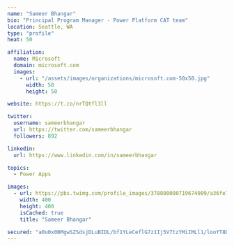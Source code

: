 ```yaml
---
name: "Sameer Bhangar"
bio: "Principal Program Manager - Power Platform CAT team"
location: Seattle, WA
type: "profile"
heat: 50

affiliation:
  name: Microsoft
  domain: microsoft.com
  images:
    - url: "/assets/images/organizations/microsoft.com-50x50.jpg"
      width: 50
      height: 50

website: https://t.co/nrTQtfl3ll

twitter:
  username: sameerbhangar
  url: https://twitter.com/sameerbhangar
  followers: 892

linkedin:
  url: https://www.linkedin.com/in/sameerbhangar

topics:
  - Power Apps

images:
  - url: https://pbs.twimg.com/profile_images/378800000719674009/a36fe7ddfab1778b76e5793772e43798_400x400.jpeg
    width: 400
    height: 400
    isCached: true
    title: "Sameer Bhangar"

secured: "a0u0x0BMgwSZSdsjDLuBIDL/bf1YLeCeflG7z1Ij5V7tzYMiIMLl1/looYT8D6Sc0sZBL39NUg9E3woYI9qTDA/wj4tYYdieARjsB++LweUH8vSfjK1I/CDq1kb+SdvU4tckp2D/FH8BPGXB7A8Ysm8Nxo6rc+dFjktpCnPQM8VqAWqVChz5kfdAb2Us5wWwgrZRydz23Ip+53bcb75/RZUC/psLAOfrQBAU+2ZOUNDGIXPcc9ZmFtPQ79GbKCQk7drP0jvQ9j54FBiLGgS4LonS2SdobZ7k48XnDFbGd91jwZgnaqAiGOWfFNiDwuTHbQqDGcYNekBWVb9SkSJU2Si0E2u1+htRqeW27JEIfuEcjl37BFUupV/SR9Le0TUdJhy3pMgDHupqd+9zQWqe2Q==;toManKCqUuo/a6Umyl/WuQ=="
---
```


